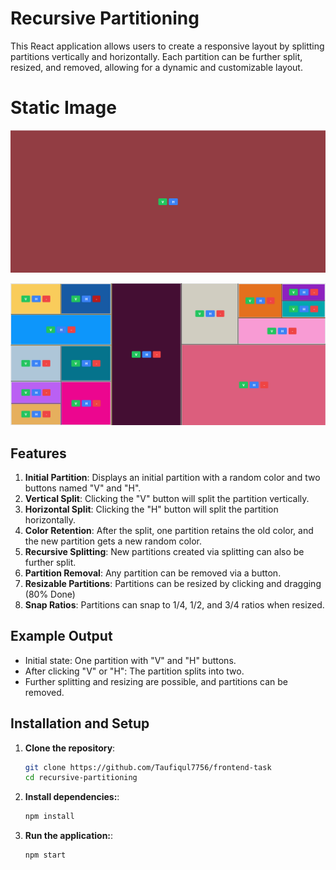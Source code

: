 # Recursive Partitioning

This React application allows users to create a responsive layout by splitting partitions vertically and horizontally. Each partition can be further split, resized, and removed, allowing for a dynamic and customizable layout.

# Static Image

![Task Image](./public/images/task-1-initial.png)

![Task Image](./public/images/task-1-full.png)

## Features

1. **Initial Partition**: Displays an initial partition with a random color and two buttons named "V" and "H".
2. **Vertical Split**: Clicking the "V" button will split the partition vertically.
3. **Horizontal Split**: Clicking the "H" button will split the partition horizontally.
4. **Color Retention**: After the split, one partition retains the old color, and the new partition gets a new random color.
5. **Recursive Splitting**: New partitions created via splitting can also be further split.
6. **Partition Removal**: Any partition can be removed via a button.
7. **Resizable Partitions**: Partitions can be resized by clicking and dragging (80% Done)
8. **Snap Ratios**: Partitions can snap to 1/4, 1/2, and 3/4 ratios when resized.

## Example Output

- Initial state: One partition with "V" and "H" buttons.
- After clicking "V" or "H": The partition splits into two.
- Further splitting and resizing are possible, and partitions can be removed.

## Installation and Setup

1. **Clone the repository**:
   ```sh
   git clone https://github.com/Taufiqul7756/frontend-task
   cd recursive-partitioning
   ```
2. **Install dependencies:**:
   ```sh
   npm install
   ```
3. **Run the application:**:
   ```sh
   npm start
   ```
